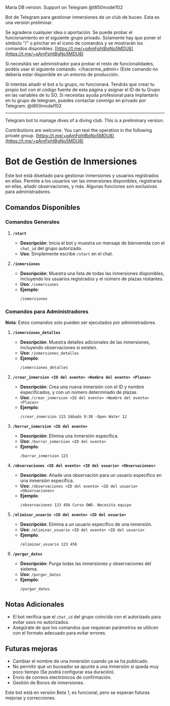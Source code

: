 Maria DB version.
Support on Telegram @t850model102

Bot de Telegram para gestionar inmersiones de un club de buceo.
Esta es una versión preliminar.

Se agradece cualquier idea o aportación.
Se puede probar el funcionamiento en el siguiente grupo privado. Solamente hay que poner el símbolo "/" o pinchar en el icono de comandos y se mostrarán los comandos disponibles.
[https://t.me/+pAmFphtBgNo5MDU8](https://t.me/+pAmFphtBgNo5MDU8)

Si necesitáis ser administrador para probar el resto de funcionalidades, podéis usar el siguiente comando. </hacerme_admin> (Este comando no debería estar disponible en un entorno de producción.

Si intentas añadir el bot a tu grupo, no funcionará. Tendrás que crear tu propio bot con el código fuente de esta página y asignar el ID de tu Grupo en las variables de tu SO.
Si necesitas ayuda profesional para implantarlo en tu grupo de telegram, puedes contactar conmigo en privado por Telegram: @t850model102

--------
Telegram bot to manage dives of a diving club.
This is a preliminary version.

Contributions are welcome.
You can test the operation in the following private group.
[https://t.me/+pAmFphtBgNo5MDU8](https://t.me/+pAmFphtBgNo5MDU8)

# Bot de Gestión de Inmersiones

Este bot está diseñado para gestionar inmersiones y usuarios registrados en ellas. Permite a los usuarios ver las inmersiones disponibles, registrarse en ellas, añadir observaciones, y más. Algunas funciones son exclusivas para administradores.

## Comandos Disponibles

### Comandos Generales

1. **`/start`**
   - **Descripción**: Inicia el bot y muestra un mensaje de bienvenida con el `chat_id` del grupo autorizado.
   - **Uso**: Simplemente escribe `/start` en el chat.

2. **`/inmersiones`**
   - **Descripción**: Muestra una lista de todas las inmersiones disponibles, incluyendo los usuarios registrados y el número de plazas restantes.
   - **Uso**: `/inmersiones`
   - **Ejemplo**:
     ```
     /inmersiones
     ```
### Comandos para Administradores
**Nota**: Estos comandos solo pueden ser ejecutados por administradores.

1. **`/inmersiones_detalles`**
   - **Descripción**: Muestra detalles adicionales de las inmersiones, incluyendo observaciones si existen.
   - **Uso**: `/inmersiones_detalles`
   - **Ejemplo**:
     ```
     /inmersiones_detalles
     ```

2. **`/crear_inmersion <ID del evento> <Nombre del evento> <Plazas>`**
   - **Descripción**: Crea una nueva inmersión con el ID y nombre especificados, y con un número determinado de plazas.
   - **Uso**: `/crear_inmersion <ID del evento> <Nombre del evento> <Plazas>`
   - **Ejemplo**:
     ```
     /crear_inmersion 123 Sábado 9:30 -Open Water 12
     ```

3. **`/borrar_inmersion <ID del evento>`**
   - **Descripción**: Elimina una inmersión específica.
   - **Uso**: `/borrar_inmersion <ID del evento>`
   - **Ejemplo**:
     ```
     /borrar_inmersion 123
     ```

4. **`/observaciones <ID del evento> <ID del usuario> <Observaciones>`**
   - **Descripción**: Añade una observación para un usuario específico en una inmersión específica.
   - **Uso**: `/observaciones <ID del evento> <ID del usuario> <Observaciones>`
   - **Ejemplo**:
     ```
     /observaciones 123 456 Curso OWD. Necesita equipo
     ```

5. **`/eliminar_usuario <ID del evento> <ID del usuario>`**
   - **Descripción**: Elimina a un usuario específico de una inmersión.
   - **Uso**: `/eliminar_usuario <ID del evento> <ID del usuario>`
   - **Ejemplo**:
     ```
     /eliminar_usuario 123 456
     ```

6. **`/purgar_datos`**
   - **Descripción**: Purga todas las inmersiones y observaciones del sistema.
   - **Uso**: `/purgar_datos`
   - **Ejemplo**:
     ```
     /purgar_datos
     ```

## Notas Adicionales
- El bot verifica que el `chat_id` del grupo coincida con el autorizado para evitar usos no autorizados.
- Asegúrate de que los comandos que requieran parámetros se utilicen con el formato adecuado para evitar errores.

## Futuras mejoras
- Cambiar el nombre de una inmersión cuando ya se ha publicado.
- No permitir que un buceador se apunte a una inmersión si queda muy poco tiempo (Se podrá configurar esa duración).
- Envío de correos electrónicos de confirmación.
- Gestión de Bonos de inmersiones.

Este bot está en versión Beta 1, es funcional, pero se esperan futuras mejoras y correcciones.
